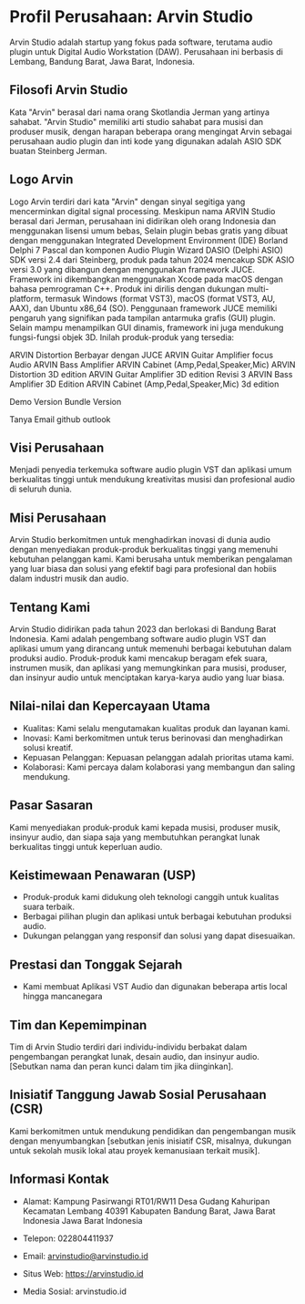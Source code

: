 # Profil Perusahaan: Arvin Studio
Arvin Studio adalah startup yang fokus pada software, terutama audio plugin untuk Digital Audio Workstation (DAW). Perusahaan ini berbasis di Lembang, Bandung Barat, Jawa Barat, Indonesia.

## Filosofi Arvin Studio
Kata "Arvin" berasal dari nama orang Skotlandia Jerman yang artinya sahabat. "Arvin Studio" memiliki arti studio sahabat para musisi dan produser musik, dengan harapan beberapa orang mengingat Arvin sebagai perusahaan audio plugin dan inti kode yang digunakan adalah ASIO SDK buatan Steinberg Jerman.

## Logo Arvin 
Logo Arvin terdiri dari kata "Arvin" dengan sinyal segitiga yang mencerminkan digital signal processing. Meskipun nama ARVIN Studio berasal dari Jerman, perusahaan ini didirikan oleh orang Indonesia dan menggunakan lisensi umum bebas, Selain plugin bebas gratis yang dibuat dengan menggunakan Integrated Development Environment (IDE) Borland Delphi 7 Pascal dan komponen Audio Plugin Wizard DASIO (Delphi ASIO) SDK versi 2.4 dari Steinberg, produk pada tahun 2024 mencakup SDK ASIO versi 3.0 yang dibangun dengan menggunakan framework JUCE. Framework ini dikembangkan menggunakan Xcode pada macOS dengan bahasa pemrograman C++. Produk ini dirilis dengan dukungan multi-platform, termasuk Windows (format VST3), macOS (format VST3, AU, AAX), dan Ubuntu x86_64 (SO).
Penggunaan framework JUCE memiliki pengaruh yang signifikan pada tampilan antarmuka grafis (GUI) plugin. Selain mampu menampilkan GUI dinamis, framework ini juga mendukung fungsi-fungsi objek 3D.
Inilah produk-produk yang tersedia:

ARVIN Distortion Berbayar dengan JUCE
ARVIN Guitar Amplifier focus Audio
ARVIN Bass Amplifier
ARVIN Cabinet (Amp,Pedal,Speaker,Mic)
ARVIN Distortion 3D edition
ARVIN Guitar Amplifier 3D edition Revisi 3
ARVIN Bass Amplifier 3D Edition
ARVIN Cabinet (Amp,Pedal,Speaker,Mic) 3d edition

Demo Version
Bundle Version

Tanya 
Email github outlook


## Visi Perusahaan
Menjadi penyedia terkemuka software audio plugin VST dan aplikasi umum berkualitas tinggi untuk mendukung kreativitas musisi dan profesional audio di seluruh dunia.

## Misi Perusahaan
Arvin Studio berkomitmen untuk menghadirkan inovasi di dunia audio dengan menyediakan produk-produk berkualitas tinggi yang memenuhi kebutuhan pelanggan kami. Kami berusaha untuk memberikan pengalaman yang luar biasa dan solusi yang efektif bagi para profesional dan hobiis dalam industri musik dan audio.

## Tentang Kami
Arvin Studio didirikan pada tahun 2023 dan berlokasi di Bandung Barat Indonesia. Kami adalah pengembang software audio plugin VST dan aplikasi umum yang dirancang untuk memenuhi berbagai kebutuhan dalam produksi audio. Produk-produk kami mencakup beragam efek suara, instrumen musik, dan aplikasi yang memungkinkan para musisi, produser, dan insinyur audio untuk menciptakan karya-karya audio yang luar biasa.

## Nilai-nilai dan Kepercayaan Utama
- Kualitas: Kami selalu mengutamakan kualitas produk dan layanan kami.
- Inovasi: Kami berkomitmen untuk terus berinovasi dan menghadirkan solusi kreatif.
- Kepuasan Pelanggan: Kepuasan pelanggan adalah prioritas utama kami.
- Kolaborasi: Kami percaya dalam kolaborasi yang membangun dan saling mendukung.

## Pasar Sasaran
Kami menyediakan produk-produk kami kepada musisi, produser musik, insinyur audio, dan siapa saja yang membutuhkan perangkat lunak berkualitas tinggi untuk keperluan audio.

## Keistimewaan Penawaran (USP)
- Produk-produk kami didukung oleh teknologi canggih untuk kualitas suara terbaik.
- Berbagai pilihan plugin dan aplikasi untuk berbagai kebutuhan produksi audio.
- Dukungan pelanggan yang responsif dan solusi yang dapat disesuaikan.

## Prestasi dan Tonggak Sejarah
- Kami membuat Aplikasi VST Audio dan digunakan beberapa artis local hingga mancanegara

## Tim dan Kepemimpinan
Tim di Arvin Studio terdiri dari individu-individu berbakat dalam pengembangan perangkat lunak, desain audio, dan insinyur audio. [Sebutkan nama dan peran kunci dalam tim jika diinginkan].

## Inisiatif Tanggung Jawab Sosial Perusahaan (CSR)
Kami berkomitmen untuk mendukung pendidikan dan pengembangan musik dengan menyumbangkan [sebutkan jenis inisiatif CSR, misalnya, dukungan untuk sekolah musik lokal atau proyek kemanusiaan terkait musik].

## Informasi Kontak
- Alamat: Kampung Pasirwangi  RT01/RW11 Desa Gudang Kahuripan  Kecamatan Lembang 40391 Kabupaten Bandung Barat, Jawa Barat Indonesia 
Jawa Barat Indonesia

- Telepon: 022804411937
- Email: arvinstudio@arvinstudio.id
- Situs Web: https://arvinstudio.id	
- Media Sosial: arvinstudio.id
